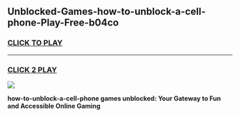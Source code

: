 
## Unblocked-Games-how-to-unblock-a-cell-phone-Play-Free-b04co
<h3>
<a href="https://premium76.site?title=how-to-unblock-a-cell-phone&ref=21A">CLICK TO PLAY</a></h3>
<hr>

<h3>
<a href="https://premium76.site?title=how-to-unblock-a-cell-phone&ref=21A">CLICK 2 PLAY</a>
  
</h3>

<a href="https://premium76.site?title=how-to-unblock-a-cell-phone&ref=21A"><img src="https://clearcache.store/games.png"></a>


**how-to-unblock-a-cell-phone games unblocked: Your Gateway to Fun and Accessible Online Gaming**
